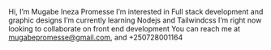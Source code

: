 Hi, I’m Mugabe Ineza Promesse
 I’m interested in Full stack development and graphic designs
 I’m currently learning Nodejs and Tailwindcss
 I’m right now looking to collaborate on front end development
 You can reach me at mugabepromesse@gmail.com, and +250728001164


